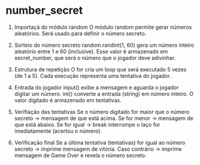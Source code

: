 # number_secret
1) Importaçã do módulo random
O módulo random permite gerar números aleatórios.
Será usado para definir o número secreto.

2) Sorteio do número secreto
random.randint(1, 60) gera um número inteiro aleatório entre 1 e 60 (inclusive).
Esse valor é armazenado em secret_number, que será o número que o jogador deve
adivinhar.

3) Estrutura de repetição
O for cria um loop que será executado 5 vezes (de 1 a 5).
Cada execução representa uma tentativa do jogador.

4) Entrada do jogador
input() exibe a mensagem e aguarda o jogador digitar um número.
int() converte a entrada (string) em número inteiro.
O valor digitado é armazenado em tentativas.

5) Verifiação das tentativas
Se o número digitado for maior que o número secreto → mensagem de que está acima.
Se for menor → mensagem de que está abaixo.
Se for igual → break interrompe o laço for imediatamente (acertou o número).

6) Verificação final
Se a última tentativa (tentativas) for igual ao número secreto → imprime mensagem
de vitória.
Caso contrário → imprime mensagem de Game Over e revela o número secreto.


